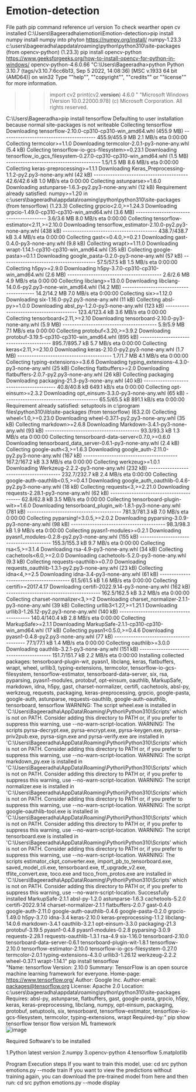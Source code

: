 # Emotion-detection
File path	pip command	reference url	version	To check wearther open cv installed
C:\Users\Bageeradha\emotion\Emotion-detection>pip install numpy	install numpy into phyton	https://numpy.org/install/	numpy-1.23.3	
c:\users\bageeradha\appdata\roaming\python\python310\site-packages (from opencv-python) (1.23.3)	pip install opencv-python	https://www.geeksforgeeks.org/how-to-install-opencv-for-python-in-windows/	opencv-python-4.6.0.66	"C:\Users\Bageeradha>python
Python 3.10.7 (tags/v3.10.7:6cc6b13, Sep  5 2022, 14:08:36) [MSC v.1933 64 bit (AMD64)] on win32
Type ""help"", ""copyright"", ""credits"" or ""license"" for more information.
>>> import cv2
>>> print(cv2.__version__)
4.6.0
>>>"
"Microsoft Windows [Version 10.0.22000.978]
(c) Microsoft Corporation. All rights reserved.

C:\Users\Bageeradha>pip install tensorflow
Defaulting to user installation because normal site-packages is not writeable
Collecting tensorflow
  Downloading tensorflow-2.10.0-cp310-cp310-win_amd64.whl (455.9 MB)
     ---------------------------------------- 455.9/455.9 MB 2.1 MB/s eta 0:00:00
Collecting termcolor>=1.1.0
  Downloading termcolor-2.0.1-py3-none-any.whl (5.4 kB)
Collecting tensorflow-io-gcs-filesystem>=0.23.1
  Downloading tensorflow_io_gcs_filesystem-0.27.0-cp310-cp310-win_amd64.whl (1.5 MB)
     ---------------------------------------- 1.5/1.5 MB 8.6 MB/s eta 0:00:00
Collecting keras-preprocessing>=1.1.1
  Downloading Keras_Preprocessing-1.1.2-py2.py3-none-any.whl (42 kB)
     ---------------------------------------- 42.6/42.6 kB 1.0 MB/s eta 0:00:00
Collecting astunparse>=1.6.0
  Downloading astunparse-1.6.3-py2.py3-none-any.whl (12 kB)
Requirement already satisfied: numpy>=1.20 in c:\users\bageeradha\appdata\roaming\python\python310\site-packages (from tensorflow) (1.23.3)
Collecting grpcio<2.0,>=1.24.3
  Downloading grpcio-1.49.0-cp310-cp310-win_amd64.whl (3.6 MB)
     ---------------------------------------- 3.6/3.6 MB 8.0 MB/s eta 0:00:00
Collecting tensorflow-estimator<2.11,>=2.10.0
  Downloading tensorflow_estimator-2.10.0-py2.py3-none-any.whl (438 kB)
     ---------------------------------------- 438.7/438.7 kB 3.4 MB/s eta 0:00:00
Collecting gast<=0.4.0,>=0.2.1
  Downloading gast-0.4.0-py3-none-any.whl (9.8 kB)
Collecting wrapt>=1.11.0
  Downloading wrapt-1.14.1-cp310-cp310-win_amd64.whl (35 kB)
Collecting google-pasta>=0.1.1
  Downloading google_pasta-0.2.0-py3-none-any.whl (57 kB)
     ---------------------------------------- 57.5/57.5 kB 1.5 MB/s eta 0:00:00
Collecting h5py>=2.9.0
  Downloading h5py-3.7.0-cp310-cp310-win_amd64.whl (2.6 MB)
     ---------------------------------------- 2.6/2.6 MB 4.9 MB/s eta 0:00:00
Collecting libclang>=13.0.0
  Downloading libclang-14.0.6-py2.py3-none-win_amd64.whl (14.2 MB)
     ---------------------------------------- 14.2/14.2 MB 7.0 MB/s eta 0:00:00
Collecting six>=1.12.0
  Downloading six-1.16.0-py2.py3-none-any.whl (11 kB)
Collecting absl-py>=1.0.0
  Downloading absl_py-1.2.0-py3-none-any.whl (123 kB)
     ---------------------------------------- 123.4/123.4 kB 3.6 MB/s eta 0:00:00
Collecting tensorboard<2.11,>=2.10
  Downloading tensorboard-2.10.0-py3-none-any.whl (5.9 MB)
     ---------------------------------------- 5.9/5.9 MB 7.1 MB/s eta 0:00:00
Collecting protobuf<3.20,>=3.9.2
  Downloading protobuf-3.19.5-cp310-cp310-win_amd64.whl (895 kB)
     ---------------------------------------- 895.7/895.7 kB 5.7 MB/s eta 0:00:00
Collecting keras<2.11,>=2.10.0
  Downloading keras-2.10.0-py2.py3-none-any.whl (1.7 MB)
     ---------------------------------------- 1.7/1.7 MB 4.1 MB/s eta 0:00:00
Collecting typing-extensions>=3.6.6
  Downloading typing_extensions-4.3.0-py3-none-any.whl (25 kB)
Collecting flatbuffers>=2.0
  Downloading flatbuffers-2.0.7-py2.py3-none-any.whl (26 kB)
Collecting packaging
  Downloading packaging-21.3-py3-none-any.whl (40 kB)
     ---------------------------------------- 40.8/40.8 kB 649.1 kB/s eta 0:00:00
Collecting opt-einsum>=2.3.2
  Downloading opt_einsum-3.3.0-py3-none-any.whl (65 kB)
     ---------------------------------------- 65.5/65.5 kB 891.1 kB/s eta 0:00:00
Requirement already satisfied: setuptools in c:\program files\python310\lib\site-packages (from tensorflow) (63.2.0)
Collecting wheel<1.0,>=0.23.0
  Downloading wheel-0.37.1-py2.py3-none-any.whl (35 kB)
Collecting markdown>=2.6.8
  Downloading Markdown-3.4.1-py3-none-any.whl (93 kB)
     ---------------------------------------- 93.3/93.3 kB 1.3 MB/s eta 0:00:00
Collecting tensorboard-data-server<0.7.0,>=0.6.0
  Downloading tensorboard_data_server-0.6.1-py3-none-any.whl (2.4 kB)
Collecting google-auth<3,>=1.6.3
  Downloading google_auth-2.11.0-py2.py3-none-any.whl (167 kB)
     ---------------------------------------- 167.2/167.2 kB 3.3 MB/s eta 0:00:00
Collecting werkzeug>=1.0.1
  Downloading Werkzeug-2.2.2-py3-none-any.whl (232 kB)
     ---------------------------------------- 232.7/232.7 kB 2.4 MB/s eta 0:00:00
Collecting google-auth-oauthlib<0.5,>=0.4.1
  Downloading google_auth_oauthlib-0.4.6-py2.py3-none-any.whl (18 kB)
Collecting requests<3,>=2.21.0
  Downloading requests-2.28.1-py3-none-any.whl (62 kB)
     ---------------------------------------- 62.8/62.8 kB 3.5 MB/s eta 0:00:00
Collecting tensorboard-plugin-wit>=1.6.0
  Downloading tensorboard_plugin_wit-1.8.1-py3-none-any.whl (781 kB)
     ---------------------------------------- 781.3/781.3 kB 7.0 MB/s eta 0:00:00
Collecting pyparsing!=3.0.5,>=2.0.2
  Downloading pyparsing-3.0.9-py3-none-any.whl (98 kB)
     ---------------------------------------- 98.3/98.3 kB 1.9 MB/s eta 0:00:00
Collecting pyasn1-modules>=0.2.1
  Downloading pyasn1_modules-0.2.8-py2.py3-none-any.whl (155 kB)
     ---------------------------------------- 155.3/155.3 kB 9.7 MB/s eta 0:00:00
Collecting rsa<5,>=3.1.4
  Downloading rsa-4.9-py3-none-any.whl (34 kB)
Collecting cachetools<6.0,>=2.0.0
  Downloading cachetools-5.2.0-py3-none-any.whl (9.3 kB)
Collecting requests-oauthlib>=0.7.0
  Downloading requests_oauthlib-1.3.1-py2.py3-none-any.whl (23 kB)
Collecting idna<4,>=2.5
  Downloading idna-3.4-py3-none-any.whl (61 kB)
     ---------------------------------------- 61.5/61.5 kB 1.6 MB/s eta 0:00:00
Collecting certifi>=2017.4.17
  Downloading certifi-2022.9.14-py3-none-any.whl (162 kB)
     ---------------------------------------- 162.5/162.5 kB 3.2 MB/s eta 0:00:00
Collecting charset-normalizer<3,>=2
  Downloading charset_normalizer-2.1.1-py3-none-any.whl (39 kB)
Collecting urllib3<1.27,>=1.21.1
  Downloading urllib3-1.26.12-py2.py3-none-any.whl (140 kB)
     ---------------------------------------- 140.4/140.4 kB 2.8 MB/s eta 0:00:00
Collecting MarkupSafe>=2.1.1
  Downloading MarkupSafe-2.1.1-cp310-cp310-win_amd64.whl (17 kB)
Collecting pyasn1<0.5.0,>=0.4.6
  Downloading pyasn1-0.4.8-py2.py3-none-any.whl (77 kB)
     ---------------------------------------- 77.1/77.1 kB 1.4 MB/s eta 0:00:00
Collecting oauthlib>=3.0.0
  Downloading oauthlib-3.2.1-py3-none-any.whl (151 kB)
     ---------------------------------------- 151.7/151.7 kB 2.2 MB/s eta 0:00:00
Installing collected packages: tensorboard-plugin-wit, pyasn1, libclang, keras, flatbuffers, wrapt, wheel, urllib3, typing-extensions, termcolor, tensorflow-io-gcs-filesystem, tensorflow-estimator, tensorboard-data-server, six, rsa, pyparsing, pyasn1-modules, protobuf, opt-einsum, oauthlib, MarkupSafe, markdown, idna, h5py, gast, charset-normalizer, certifi, cachetools, absl-py, werkzeug, requests, packaging, keras-preprocessing, grpcio, google-pasta, google-auth, astunparse, requests-oauthlib, google-auth-oauthlib, tensorboard, tensorflow
  WARNING: The script wheel.exe is installed in 'C:\Users\Bageeradha\AppData\Roaming\Python\Python310\Scripts' which is not on PATH.
  Consider adding this directory to PATH or, if you prefer to suppress this warning, use --no-warn-script-location.
  WARNING: The scripts pyrsa-decrypt.exe, pyrsa-encrypt.exe, pyrsa-keygen.exe, pyrsa-priv2pub.exe, pyrsa-sign.exe and pyrsa-verify.exe are installed in 'C:\Users\Bageeradha\AppData\Roaming\Python\Python310\Scripts' which is not on PATH.
  Consider adding this directory to PATH or, if you prefer to suppress this warning, use --no-warn-script-location.
  WARNING: The script markdown_py.exe is installed in 'C:\Users\Bageeradha\AppData\Roaming\Python\Python310\Scripts' which is not on PATH.
  Consider adding this directory to PATH or, if you prefer to suppress this warning, use --no-warn-script-location.
  WARNING: The script normalizer.exe is installed in 'C:\Users\Bageeradha\AppData\Roaming\Python\Python310\Scripts' which is not on PATH.
  Consider adding this directory to PATH or, if you prefer to suppress this warning, use --no-warn-script-location.
  WARNING: The script google-oauthlib-tool.exe is installed in 'C:\Users\Bageeradha\AppData\Roaming\Python\Python310\Scripts' which is not on PATH.
  Consider adding this directory to PATH or, if you prefer to suppress this warning, use --no-warn-script-location.
  WARNING: The script tensorboard.exe is installed in 'C:\Users\Bageeradha\AppData\Roaming\Python\Python310\Scripts' which is not on PATH.
  Consider adding this directory to PATH or, if you prefer to suppress this warning, use --no-warn-script-location.
  WARNING: The scripts estimator_ckpt_converter.exe, import_pb_to_tensorboard.exe, saved_model_cli.exe, tensorboard.exe, tf_upgrade_v2.exe, tflite_convert.exe, toco.exe and toco_from_protos.exe are installed in 'C:\Users\Bageeradha\AppData\Roaming\Python\Python310\Scripts' which is not on PATH.
  Consider adding this directory to PATH or, if you prefer to suppress this warning, use --no-warn-script-location.
Successfully installed MarkupSafe-2.1.1 absl-py-1.2.0 astunparse-1.6.3 cachetools-5.2.0 certifi-2022.9.14 charset-normalizer-2.1.1 flatbuffers-2.0.7 gast-0.4.0 google-auth-2.11.0 google-auth-oauthlib-0.4.6 google-pasta-0.2.0 grpcio-1.49.0 h5py-3.7.0 idna-3.4 keras-2.10.0 keras-preprocessing-1.1.2 libclang-14.0.6 markdown-3.4.1 oauthlib-3.2.1 opt-einsum-3.3.0 packaging-21.3 protobuf-3.19.5 pyasn1-0.4.8 pyasn1-modules-0.2.8 pyparsing-3.0.9 requests-2.28.1 requests-oauthlib-1.3.1 rsa-4.9 six-1.16.0 tensorboard-2.10.0 tensorboard-data-server-0.6.1 tensorboard-plugin-wit-1.8.1 tensorflow-2.10.0 tensorflow-estimator-2.10.0 tensorflow-io-gcs-filesystem-0.27.0 termcolor-2.0.1 typing-extensions-4.3.0 urllib3-1.26.12 werkzeug-2.2.2 wheel-0.37.1 wrapt-1.14.1"		pip install tensorflow		
"Name: tensorflow
Version: 2.10.0
Summary: TensorFlow is an open source machine learning framework for everyone.
Home-page: https://www.tensorflow.org/
Author: Google Inc.
Author-email: packages@tensorflow.org
License: Apache 2.0
Location: c:\users\bageeradha\appdata\roaming\python\python310\site-packages
Requires: absl-py, astunparse, flatbuffers, gast, google-pasta, grpcio, h5py, keras, keras-preprocessing, libclang, numpy, opt-einsum, packaging, protobuf, setuptools, six, tensorboard, tensorflow-estimator, tensorflow-io-gcs-filesystem, termcolor, typing-extensions, wrapt
Required-by:"	pip show tensorflow	tensor flow version ML framework		
![image](https://user-images.githubusercontent.com/110295819/190874413-651dad53-874e-436e-95d4-8260af3584a9.png)


Required Software's to be installed

1.Python latest version
2.numpy
3.opencv-python
4.tensorflow
5.matplotlib

Program Execution steps
If you want to train this model, use:
cd src
python emotions.py --mode train
If you want to view the predictions without training again, you can download the pre-trained model from here and then run:
cd src
python emotions.py --mode display

